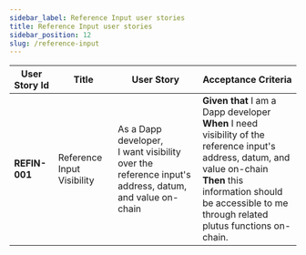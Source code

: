 ```yaml
---
sidebar_label: Reference Input user stories
title: Reference Input user stories
sidebar_position: 12
slug: /reference-input
--- 
```


| User Story Id | Title | User Story | Acceptance Criteria | 
| ------------- | ----- | ---------- | ------------------- | 
| **REFIN-001** | Reference Input Visibility | As a Dapp developer,<br />I want visibility over the reference input's address, datum, and value on-chain | **Given that** I am a Dapp developer<br />**When** I need visibility of the reference input's address, datum, and value on-chain<br />**Then** this information should be accessible to me through related plutus functions on-chain. | 